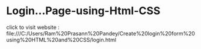 
# Login...Page-using-Html-CSS
click to visit website : file:///C:/Users/Ram%20Prasann%20Pandey/Create%20login%20form%20using%20HTML%20and%20CSS/login.html
